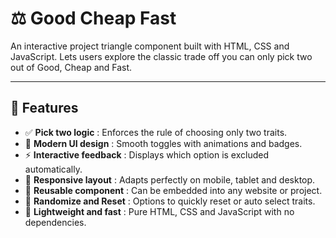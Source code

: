 # ⚖️ Good Cheap Fast

An interactive project triangle component built with HTML, CSS and JavaScript. Lets users explore the classic trade off you can only pick two out of Good, Cheap and Fast.

---

## 🚀 Features
- ✅ **Pick two logic** : Enforces the rule of choosing only two traits.  
- 🎨 **Modern UI design** : Smooth toggles with animations and badges.  
- ⚡ **Interactive feedback** : Displays which option is excluded automatically.  
- 📱 **Responsive layout** : Adapts perfectly on mobile, tablet and desktop.  
- 🧩 **Reusable component** : Can be embedded into any website or project.  
- 🔄 **Randomize and Reset** : Options to quickly reset or auto select traits.  
- 🎯 **Lightweight and fast** : Pure HTML, CSS and JavaScript with no dependencies.  
